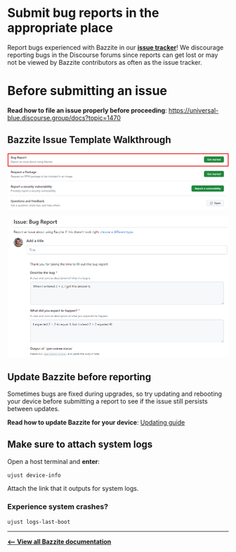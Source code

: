 <!-- ANCHOR: METADATA -->
<!--{"url_discourse": "https://universal-blue.discourse.group/docs?topic=3402", "fetched_at": "2024-09-03 16:43:15.937921+00:00"}-->
<!-- ANCHOR_END: METADATA -->

# Submit bug reports in the appropriate place
Report bugs experienced with Bazzite in our [**issue tracker**](https://github.com/ublue-os/bazzite/issues)!  We discourage reporting bugs in the Discourse forums since reports can get lost or may not be viewed by Bazzite contributors as often as the issue tracker.

# Before submitting an issue

**Read how to file an issue properly before proceeding**:
https://universal-blue.discourse.group/docs?topic=1470

## Bazzite Issue Template Walkthrough

![Bug report|690x174](../img/Bug_report.png)


![Template|690x436](../img/Bug_report_template.png)


## Update Bazzite before reporting

Sometimes bugs are fixed during upgrades, so try updating and rebooting your device before submitting a report to see if the issue still persists between updates.

**Read how to update Bazzite for your device**:
[Updating guide](../Installing_and_Managing_Software/Updates_Rollbacks_and_Rebasing/updating_guide.md)

## Make sure to attach system logs
Open a host terminal and **enter**:
```
ujust device-info
```
Attach the link that it outputs for system logs.

### Experience system crashes?
```command
ujust logs-last-boot
```

<hr>

[**<-- View all Bazzite documentation**](https://docs.bazzite.gg)